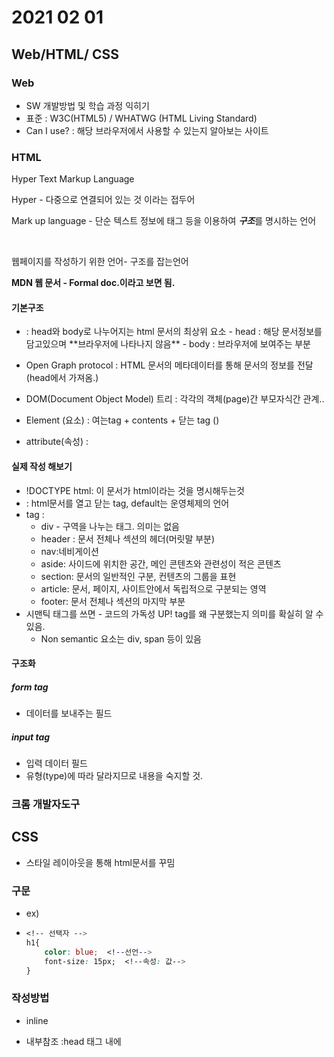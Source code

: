 # 2021 02 01

## Web/HTML/ CSS



### Web

- SW 개발방법 및 학습 과정 익히기
- 표준 : W3C(HTML5) / WHATWG (HTML Living Standard)
- Can I use? : 해당 브라우저에서 사용할 수 있는지 알아보는 사이트



### HTML

Hyper Text Markup Language

Hyper - 다중으로 연결되어 있는 것 이라는 접두어

Mark up language - 단순 텍스트 정보에 태그 등을 이용하여 ***구조***를 명시하는 언어

​                  

웹페이지를 작성하기 위한 언어- 구조를 잡는언어

**MDN 웹 문서 - Formal doc.이라고 보면 됨.**

#### 기본구조

- <html> </html> : head와 body로 나누어지는 html 문서의 최상위 요소
  - head : 해당 문서정보를 담고있으며 **브라우저에 나타나지 않음**
  - body : 브라우저에 보여주는 부분
- Open Graph protocol : HTML 문서의 메타데이터를 통해 문서의 정보를 전달 (head에서 가져옴.)
- DOM(Document Object Model) 트리 : 각각의 객체(page)간 부모자식간 관계..



- Element (요소) : 여는tag + contents + 닫는 tag (<h>)
- attribute(속성) : <a key="value"></a>



#### 실제 작성 해보기

- !DOCTYPE html: 이 문서가 html이라는 것을 명시해두는것
- <html></html> : html문서를 열고 닫는 tag, default는 운영체제의 언어
- tag :
  - div - 구역을 나누는 태그. 의미는 없음
  - header : 문서 전체나 섹션의 헤더(머릿말 부분)
  - nav:네비게이션
  - aside: 사이드에 위치한 공간, 메인 콘텐츠와 관련성이 적은 콘텐츠
  - section: 문서의 일반적인 구분, 컨텐츠의 그룹을 표현
  - article: 문서, 페이지, 사이트안에서 독립적으로 구분되는 영역
  - footer: 문서 전체나 섹션의 마지막 부분
- 시맨틱 태그를 쓰면 - 코드의 가독성 UP! tag를 왜 구분했는지 의미를 확실히 알 수 있음.
  - Non semantic 요소는 div, span 등이 있음



#### 구조화

##### form tag

- 데이터를 보내주는 필드

##### input tag

- 입력 데이터 필드
- 유형(type)에 따라 달라지므로 내용을 숙지할 것.









### 크롬 개발자도구





## CSS

- 스타일 레이아웃을 통해 html문서를 꾸밈



### 구문

- ex)

- ```css
  <!-- 선택자 -->
  h1{
      color: blue;  <!--선언-->
      font-size: 15px;  <!--속성: 값-->
  }
  ```

### 작성방법

- inline

- 내부참조 :head 태그 내에 <style>에 지정

- 외부참조: head 내 link tag를 이용해 외부 css파일을 불러오기.



### 시작하기 전에

- Global CSS property usage
  - 이름이 직관적인 것이 사용 빈도에 90% 이상 차지
- 검색할때는 MDN





### 선택자(selector)

- 종류
  - 전체 선택자
  - 요소 선택자 ex) h1, p, a 등
  - 클래스선택자, 아이디선택자, 속성선택자
- 결합자(combinators)
  - 자손결합/자식결합자
- 의사클래스/요소(pseudo class)

#### class 선택자

- 마침표(.)문자로 시작하며 해당클래스가 적용된 문서의 모든 항목을 선택

#### id 선택자

- #문자로 시작
- 클래스 선택자와 같은방식으로 사용.
- 문서 당 한번만 사용할 수 있음
- 요소에 단일 id값만 적용가능.





### 우선순위

중요도 - !important (사용시 주의, 노래방 우선예약같은 놈임)

우선순위 - inline> id> class      > 요소

위 우선순위로도 안되면 소스코드 순서





#### 상속

- 상속을 통해 부모요소의 속성을 ***ZENBU?*** 자식에게 상속
  - 상속되지 않는 것 예시 : box model 관련요소, position관련 요소



### 크기 단위(상대적)

- px(픽셀)
- %
- em : 배수단위, 요소에 지정된 사이즈에 상대적 사이즈를 가짐
- rem : 최상위요소(html) 에 지정된 사이즈에 상대적 사이즈를 가짐
- 



### 박스모델

- 모든걸 네모네모하게 바라봐야함



1. Margin: 테두리 바깥의 외부 여백
2. Border: 
3. Paddling
4. Content : 내용이 들어가는 곳



